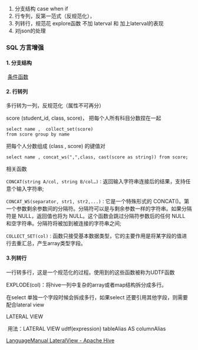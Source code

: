 1. 分支结构
  case when  if
2. 行专列，反第一范式（反规范化），
3. 列转行，规范花 explore函数 不加 laterval 和 加上laterval的表现
4. 对json的处理

### SQL 方言增强

#### 1. 分支结构

​	[条件函数](https://cwiki.apache.org/confluence/display/Hive/LanguageManual+UDF#LanguageManualUDF-ConditionalFunctions)

#### 2. 行转列

多行转为一列，反规范化（属性不可再分）

score (student_id, class, score)， 把每个人所有科目分数捏在一起

```mysql
select name ,  collect_set(score) 
from score group by name 
```

把每个人分数组成 (class , score) 的键值对

```mysql
select name , concat_ws(",",class, cast(score as string)) from score;
```

相关函数

`CONCAT(string A/col, string B/col…)：`返回输入字符串连接后的结果，支持任意个输入字符串;

`CONCAT_WS(separator, str1, str2,...)：`它是一个特殊形式的 CONCAT()。第一个参数剩余参数间的分隔符。分隔符可以是与剩余参数一样的字符串。如果分隔符是 NULL，返回值也将为 NULL。这个函数会跳过分隔符参数后的任何 NULL 和空字符串。分隔符将被加到被连接的字符串之间;

`COLLECT_SET(col)：`函数只接受基本数据类型，它的主要作用是将某字段的值进行去重汇总，产生array类型字段。



#### 3.列转行

一行转多行，这是一个规范化的过程。使用到的这些函数被称为UDTF函数



EXPLODE(col)：将hive一列中复杂的array或者map结构拆分成多行。

在select 单独一个字段时候会拆成多行，如果select 还要引用其他字段，则需要配合lateral view 



LATERAL VIEW

​	用法：LATERAL VIEW udtf(expression) tableAlias AS columnAlias

[LanguageManual LateralView - Apache Hive ](https://cwiki.apache.org/confluence/display/Hive/LanguageManual+LateralView)




